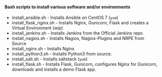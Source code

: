 #### Bash scripts to install various software and/or environments

- install_ansible.sh - Installs Ansible on CentOS 7 (`yum`)
- install_flask_nginx.sh - Installs Nginx, Gunicorn, Flask and creates a Virtual Environment (*wip*)
- install_jenkins.sh - Installs Jenkins from the Official Jenkins repo
- install_nagios.sh - Installs Nagios, Nagios-Plugins and NRPE from Source
- install_nginx.sh - Installs Nginx
- install_python3.sh - Installs Python3 from source.
- install_salt.sh - Installs saltstack (`yum`)
- install_flask.sh - Installs Flask, Gunicorn, configures Nginx for Gunicorn, downloads and installs a demo Flask app.
